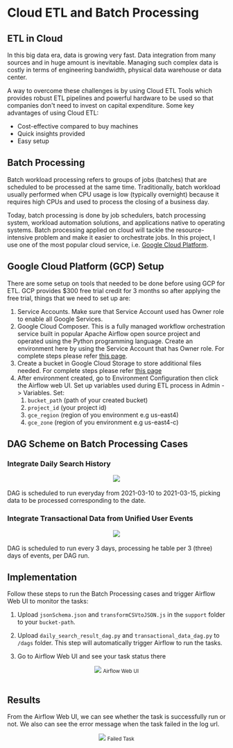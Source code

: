 # Cloud ETL and Batch Processing

## ETL in Cloud
In this big data era, data is growing very fast. Data integration
from many sources and in huge amount is inevitable. Managing such
complex data is costly in terms of engineering bandwidth, physical
data warehouse or data center.

A way to overcome these challenges is by using Cloud ETL Tools which
provides robust ETL pipelines and powerful hardware to be used so that
companies don't need to invest on capital expenditure. Some key
advantages of using Cloud ETL:

* Cost-effective compared to buy machines
* Quick insights provided
* Easy setup

## Batch Processing
Batch workload processing refers to groups of jobs (batches) that are 
scheduled to be processed at the same time. Traditionally, batch 
workload usually performed when CPU usage is low (typically overnight)
because it requires high CPUs and used to process the closing of
a business day.

Today, batch processing is done by job schedulers, batch processing
system, workload automation solutions, and applications native to operating systems.
Batch processing applied on cloud will tackle the resource-intensive
problem and make it easier to orchestrate jobs. In this project,
I use one of the most popular cloud service, i.e. 
[Google Cloud Platform](https://cloud.google.com/).

## Google Cloud Platform (GCP) Setup
There are some setup on tools that needed to be done before using
GCP for ETL. GCP provides $300 free trial credit for 3 months so
after applying the free trial, things that we need to set up are:

1. Service Accounts. Make sure that Service Account used has Owner role
   to enable all Google Services.
2. Google Cloud Composer. This is a fully managed workflow orchestration service
   built in popular Apache Airflow open source project and operated using the Python programming language.
   Create an environment here by using the Service Account that has Owner role.
   For complete steps please refer [this page](https://cloud.google.com/composer/docs/how-to/managing/creating).
3. Create a bucket in Google Cloud Storage to store additional files
   needed. For complete steps please refer [this page](https://cloud.google.com/composer/docs/how-to/using/using-dataflow-template-operator)
4. After environment created, go to Environment Configuration then
   click the Airflow web UI. Set up variables used during ETL process
   in Admin -> Variables. Set: 
   1. `bucket_path` (path of your created bucket)
   2. `project_id` (your project id)
   3. `gce_region` (region of you environment e.g us-east4)
   4. `gce_zone` (region of you environment e.g us-east4-c)
   
## DAG Scheme on Batch Processing Cases

### Integrate Daily Search History
<div align="center">
<img src="https://drive.google.com/uc?export=view&id=14o54tl6g3HznZ9h9pE_gnGvGTNdH0xr6">
</div><br />
DAG is scheduled to run everyday from 2021-03-10 to 2021-03-15,
picking data to be processed corresponding to the date.

### Integrate Transactional Data from Unified User Events
<div align="center">
<img src="https://drive.google.com/uc?export=view&id=1hd_DMJ52Yqiuwyv4xGV30hQvueHugO2m">
</div><br />
DAG is scheduled to run every 3 days, processing he table per 
3 (three) days of events, per DAG run.

## Implementation
Follow these steps to run the Batch Processing cases and trigger
Airflow Web UI to monitor the tasks:
1. Upload `jsonSchema.json` and `transformCSVtoJSON.js` in the
`support` folder to your `bucket-path`.
   
2. Upload `daily_search_result_dag.py` and `transactional_data_dag.py`
to `/dags` folder. This step will automatically trigger Airflow 
to run the tasks.
   
3. Go to Airflow Web UI and see your task status there
<div align="center">
<img src="https://drive.google.com/uc?export=view&id=1C4eqGhJLqf3-iYfVt0NLz67gOvBluYkd">
<small> Airflow Web UI </small>
</div><br />

## Results
From the Airflow Web UI, we can see whether the task is successfully
run or not. We also can see the error message when the task failed
in the log url.
<div align="center">
<img src="https://drive.google.com/uc?export=view&id=1On5Ks3teU7zNofwUZvhzI3OthWqqWDXF">
<small> Failed Task </small>
</div><br />
